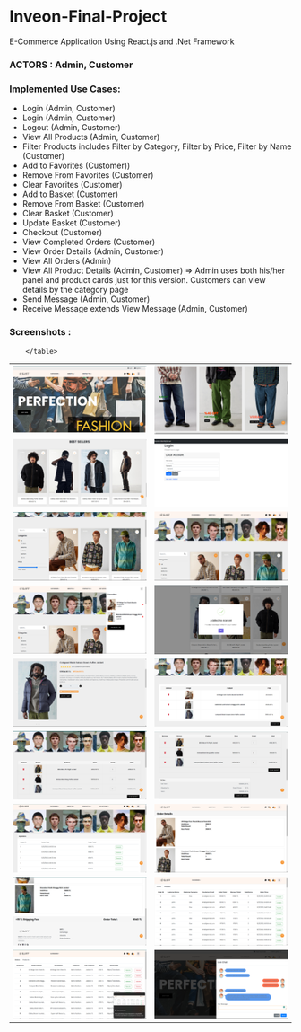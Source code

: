 # Inveon-Final-Project
E-Commerce Application Using React.js and .Net Framework

<div>
    <h3><strong>ACTORS : </strong>Admin, Customer</h3>
    <h3><strong>Implemented Use Cases: </strong></h3>
    <ul>
        <li>Login (Admin, Customer)</li>
      <li>Login (Admin, Customer)</li>
      <li>Logout (Admin, Customer)</li>
      <li>View All Products (Admin, Customer)</li>
      <li>Filter Products includes Filter by Category, Filter by Price, Filter by Name (Customer)</li>
      <li>Add to Favorites (Customer))</li>
      <li>Remove From Favorites (Customer)</li>
      <li>Clear Favorites (Customer)</li>
      <li>Add to Basket (Customer)</li>
      <li>Remove From Basket (Customer)</li>
      <li>Clear Basket (Customer)</li>
      <li>Update Basket (Customer)</li>
      <li>Checkout (Customer)</li>
      <li>View Completed Orders (Customer)</li>
      <li>View Order Details (Admin, Customer)</li>
      <li>View All Orders  (Admin)</li>
      <li>View All Product Details (Admin, Customer) => Admin uses both his/her panel and product cards just for this version. Customers can view details by the category page</li>
      <li>Send Message (Admin, Customer)</li>
      <li>Receive Message extends View Message (Admin, Customer)</li>
    </ul>
    <div>
         <h3><strong>Screenshots : </strong></h3>
        <table>
          <tr>
            <td><img src="Screenshots/1.png" alt="Image 1"></td>
            <td><img src="Screenshots/2.png" alt="Image 2"></td>
          </tr>
          <tr>
            <td><img src="Screenshots/3.png" alt="Image 3"></td>
            <td><img src="Screenshots/4.png" alt="Image 4"></td>
          </tr>
           <tr>
            <td><img src="Screenshots/5.png" alt="Image 3"></td>
            <td><img src="Screenshots/6.png" alt="Image 4"></td>
          </tr>
          <tr>
            <td><img src="Screenshots/7.png" alt="Image 3"></td>
            <td><img src="Screenshots/8.png" alt="Image 4"></td>
          </tr>
           <tr>
            <td><img src="Screenshots/9.png" alt="Image 3"></td>
            <td><img src="Screenshots/10.png" alt="Image 4"></td>
          </tr>
           <tr>
            <td><img src="Screenshots/11.png" alt="Image 3"></td>
            <td><img src="Screenshots/12.png" alt="Image 4"></td>
          </tr>
          <tr>
            <td><img src="Screenshots/13.png" alt="Image 3"></td>
            <td><img src="Screenshots/14.png" alt="Image 4"></td>
          </tr>
          <tr>
            <td><img src="Screenshots/15.png" alt="Image 3"></td>
            <td><img src="Screenshots/16.png" alt="Image 4"></td>
          </tr>
           <tr>
            <td><img src="Screenshots/17.png" alt="Image 3"></td>
            <td><img src="Screenshots/18.png" alt="Image 4"></td>
          </tr>
            
        </table>
        
</div>








